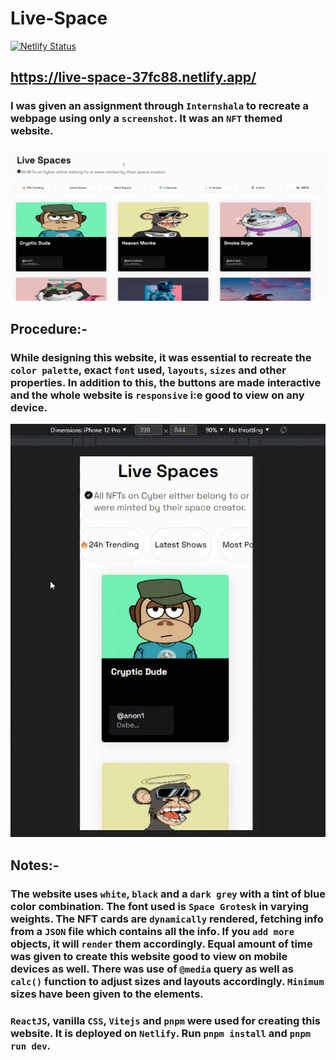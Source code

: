 # Live-Space
[![Netlify Status](https://api.netlify.com/api/v1/badges/efaea5da-1592-4dc3-bfbc-24e2e76f5ad1/deploy-status)](https://app.netlify.com/sites/live-space-37fc88/deploys)
## https://live-space-37fc88.netlify.app/
### I was given an assignment through `Internshala` to recreate a webpage using only a `screenshot`. It was an `NFT` themed website.
<img src="./GIF/Desktop.gif"/>

## Procedure:-
### While designing this website, it was essential to recreate the `color palette`, exact `font` used, `layouts`, `sizes` and other properties. In addition to this, the buttons are made interactive and the whole website is `responsive` i:e good to view on any device.
<img src="./GIF/Mobile.gif"/>

## Notes:-
### The website uses `white`, `black` and a `dark grey` with a tint of blue color combination. The font used is `Space Grotesk` in varying weights. The NFT cards are `dynamically` rendered, fetching info from a `JSON` file which contains all the info. If you `add more` objects, it will `render` them accordingly. Equal amount of time was given to create this website good to view on mobile devices as well. There was use of `@media` query as well as `calc()` function to adjust sizes and layouts accordingly. `Minimum` sizes have been given to the elements.

### `ReactJS`, vanilla `CSS`, `Vitejs` and `pnpm` were used for creating this website. It is deployed on `Netlify`. Run `pnpm install` and `pnpm run dev`.
